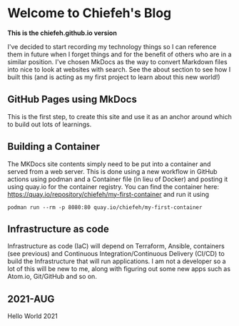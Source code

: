 # Welcome to Chiefeh's Blog

**This is the chiefeh.github.io version**

I've decided to start recording my technology things so I can reference them
in future when I forget things and for the benefit of others who are in a
similar position. I've chosen MkDocs as the way to convert Markdown
files into nice to look at websites with search.
See the about section to see how I built this (and is acting as my first project
to learn about this new world!)

## GitHub Pages using MkDocs
This is the first step, to create this site and use it as an anchor around
which to build out lots of learnings.

## Building a Container
The MKDocs site contents simply need to be put into a container and served from
a web server. This is done using a new workflow in GitHub actions using podman
and a Container file (in lieu of Docker) and posting it using quay.io for the
container registry. You can find the container here:
https://quay.io/repository/chiefeh/my-first-container and run it using
```
podman run --rm -p 8080:80 quay.io/chiefeh/my-first-container
```

## Infrastructure as code
Infrastructure as code (IaC) will depend on Terraform, Ansible,
containers (see previous) and Continuous Integration/Continuous Delivery (CI/CD)
to build the Infrastructure that will run applications. I am not a developer so
a lot of this will be new to me, along with figuring out some new apps such as
Atom.io, Git/GitHub and so on.

## 2021-AUG
Hello World 2021

